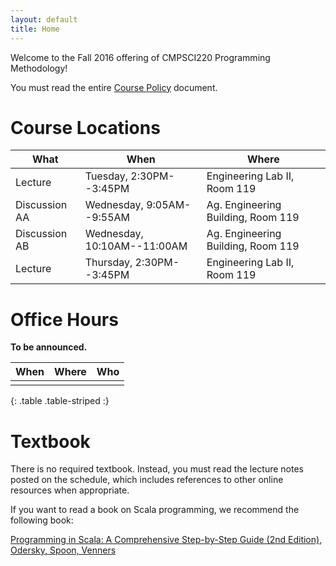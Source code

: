 ```yaml
---
layout: default
title: Home
---
```


Welcome to the Fall 2016 offering of CMPSCI220 Programming Methodology!

You must read the entire [Course Policy] document.

# Course Locations

<table class="table table-striped">
<thead>
  <tr><th>What</th><th>When</th><th>Where</th></tr>
</thead>
<tbody>
<tr><td>Lecture</td><td>Tuesday, 2:30PM--3:45PM</td><td>Engineering Lab II, Room 119</td></tr>
<tr><td>Discussion AA</td><td>Wednesday, 9:05AM--9:55AM</td><td>Ag. Engineering Building, Room 119</td></tr>
<tr><td>Discussion AB</td><td>Wednesday, 10:10AM--11:00AM</td><td>Ag. Engineering Building, Room 119</td></tr>
<tr><td>Lecture</td><td>Thursday, 2:30PM--3:45PM</td><td>Engineering Lab II, Room 119</td></tr>
</tbody>
</table>

# Office Hours

**To be announced.**

| When                       | Where                                | Who                               |
|:---------------------------|--------------------------------------|-----------------------------------|
|   |       |  |
{: .table .table-striped :}


# Textbook

There is no required textbook. Instead, you must read the lecture notes posted on the
schedule, which includes references to other online resources when appropriate.

If you want to read a book on Scala programming, we recommend the following book:

[Programming in Scala: A Comprehensive Step-by-Step Guide (2nd Edition), Odersky, Spoon, Venners][textbook]

[Course Policy]: ../policies
[textbook]: http://www.amazon.com/Programming-Scala-Comprehensive-Step-Step/dp/0981531644
